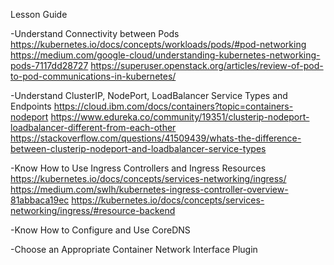 Lesson Guide

-Understand Connectivity between Pods
https://kubernetes.io/docs/concepts/workloads/pods/#pod-networking
https://medium.com/google-cloud/understanding-kubernetes-networking-pods-7117dd28727
https://superuser.openstack.org/articles/review-of-pod-to-pod-communications-in-kubernetes/

-Understand ClusterIP, NodePort, LoadBalancer Service Types and Endpoints
https://cloud.ibm.com/docs/containers?topic=containers-nodeport
https://www.edureka.co/community/19351/clusterip-nodeport-loadbalancer-different-from-each-other
https://stackoverflow.com/questions/41509439/whats-the-difference-between-clusterip-nodeport-and-loadbalancer-service-types

-Know How to Use Ingress Controllers and Ingress Resources
https://kubernetes.io/docs/concepts/services-networking/ingress/
https://medium.com/swlh/kubernetes-ingress-controller-overview-81abbaca19ec
https://kubernetes.io/docs/concepts/services-networking/ingress/#resource-backend

-Know How to Configure and Use CoreDNS

-Choose an Appropriate Container Network Interface Plugin